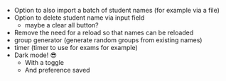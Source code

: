 - Option to also import a batch of student names (for example via a file)
- Option to delete student name via input field
  - maybe a clear all button?
- Remove the need for a reload so that names can be reloaded
- group generator (generate random groups from existing names)
- timer (timer to use for exams for example)
- Dark mode! 😎
  - With a toggle
  - And preference saved
